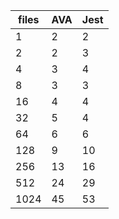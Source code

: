 | files | AVA | Jest |
| ----- | --- | ---- |
| 1     | 2   | 2    |
| 2     | 2   | 3    |
| 4     | 3   | 4    |
| 8     | 3   | 3    |
| 16    | 4   | 4    |
| 32    | 5   | 4    |
| 64    | 6   | 6    |
| 128   | 9   | 10   |
| 256   | 13  | 16   |
| 512   | 24  | 29   |
| 1024  | 45  | 53   |
